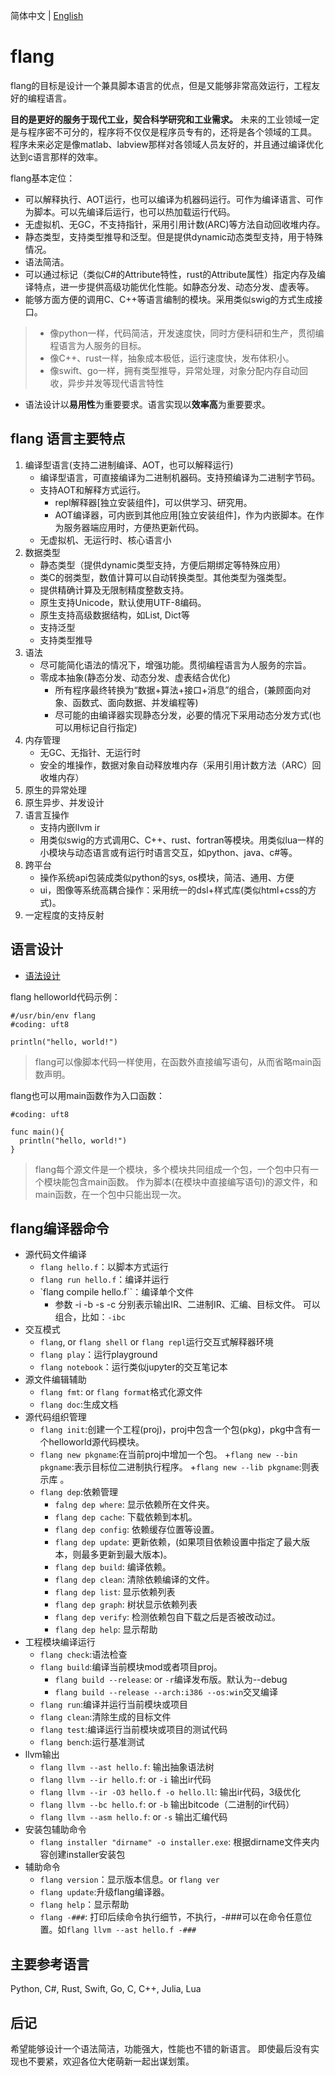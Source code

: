 简体中文 | [English](README.en.md)

#  flang

flang的目标是设计一个兼具脚本语言的优点，但是又能够非常高效运行，工程友好的编程语言。

**目的是更好的服务于现代工业，契合科学研究和工业需求。**
未来的工业领域一定是与程序密不可分的，程序将不仅仅是程序员专有的，还将是各个领域的工具。
程序未来必定是像matlab、labview那样对各领域人员友好的，并且通过编译优化达到c语言那样的效率。


flang基本定位：

+ 可以解释执行、AOT运行，也可以编译为机器码运行。可作为编译语言、可作为脚本。可以先编译后运行，也可以热加载运行代码。
+ 无虚拟机、无GC，不支持指针，采用引用计数(ARC)等方法自动回收堆内存。
+ 静态类型，支持类型推导和泛型。但是提供dynamic动态类型支持，用于特殊情况。
+ 语法简洁。
+ 可以通过标记（类似C#的Attribute特性，rust的Attribute属性）指定内存及编译特点，进一步提供高级功能优化性能。如静态分发、动态分发、虚表等。
+ 能够方面方便的调用C、C++等语言编制的模块。采用类似swig的方式生成接口。

> + 像python一样，代码简洁，开发速度快，同时方便科研和生产，贯彻编程语言为人服务的目标。
> + 像C++、rust一样，抽象成本极低，运行速度快，发布体积小。
> + 像swift、go一样，拥有类型推导，异常处理，对象分配内存自动回收，异步并发等现代语言特性

+ 语法设计以**易用性**为重要要求。语言实现以**效率高**为重要要求。

## flang 语言主要特点

1. 编译型语言(支持二进制编译、AOT，也可以解释运行)
    + 编译型语言，可直接编译为二进制机器码。支持预编译为二进制字节码。
    + 支持AOT和解释方式运行。
        + repl解释器\[独立安装组件\]，可以供学习、研究用。
        + AOT编译器，可内嵌到其他应用\[独立安装组件\]，作为内嵌脚本。在作为服务器端应用时，方便热更新代码。
    + 无虚拟机、无运行时、核心语言小
2. 数据类型
	+ 静态类型（提供dynamic类型支持，方便后期绑定等特殊应用）
	+ 类C的弱类型，数值计算可以自动转换类型。其他类型为强类型。
    + 提供精确计算及无限制精度整数支持。
	+ 原生支持Unicode，默认使用UTF-8编码。
	+ 原生支持高级数据结构，如List, Dict等
	+ 支持泛型
	+ 支持类型推导
3. 语法
    + 尽可能简化语法的情况下，增强功能。贯彻编程语言为人服务的宗旨。
	+ 零成本抽象(静态分发、动态分发、虚表结合优化)
        - 所有程序最终转换为“数据+算法+接口+消息”的组合，(兼顾面向对象、函数式、面向数据、并发编程等)
        - 尽可能的由编译器实现静态分发，必要的情况下采用动态分发方式(也可以用标记自行指定)
4. 内存管理
	+ 无GC、无指针、无运行时
	+ 安全的堆操作，数据对象自动释放堆内存（采用引用计数方法（ARC）回收堆内存）
5. 原生的异常处理
6. 原生异步、并发设计
7. 语言互操作
    + 支持内嵌llvm ir
	+ 用类似swig的方式调用C、C++、rust、fortran等模块。用类似lua一样的小模块与动态语言或有运行时语言交互，如python、java、c#等。
8. 跨平台
    + 操作系统api包装成类似python的sys, os模块，简洁、通用、方便
    + ui，图像等系统高耦合操作：采用统一的dsl+样式库(类似html+css的方式)。
9. 一定程度的支持反射

## 语言设计

+ [语法设计](doc/specification/中文/目录.md)

flang helloworld代码示例：

```
#/usr/bin/env flang
#coding: uft8

println("hello, world!")
```

> flang可以像脚本代码一样使用，在函数外直接编写语句，从而省略main函数声明。


flang也可以用main函数作为入口函数：

~~~
#coding: uft8

func main(){
  println("hello, world!") 
}
~~~

> flang每个源文件是一个模块，多个模块共同组成一个包，一个包中只有一个模块能包含main函数。
> 作为脚本(在模块中直接编写语句)的源文件，和main函数，在一个包中只能出现一次。

## flang编译器命令

+ 源代码文件编译
    - `flang hello.f`：以脚本方式运行
    - `flang run hello.f`：编译并运行
    - `flang compile hello.f``：编译单个文件
        + 参数 -i -b -s -c 分别表示输出IR、二进制IR、汇编、目标文件。
        可以组合，比如：`-ibc`
+ 交互模式
    - `flang`, or `flang shell` or `flang repl`运行交互式解释器环境
    - `flang play`：运行playground
    - `flang notebook`：运行类似jupyter的交互笔记本
+ 源文件编辑辅助
    - `flang fmt`: or `flang format`格式化源文件
    - `flang doc`:生成文档
+ 源代码组织管理
    - `flang init`:创建一个工程(proj)，proj中包含一个包(pkg)，pkg中含有一个helloworld源代码模块。
    - `flang new pkgname`:在当前proj中增加一个包。
        +`flang new --bin pkgname`:表示目标位二进制执行程序。
        +`flang new --lib pkgname`:则表示库 。
    - `flang dep`:依赖管理
        + `falng dep where`: 显示依赖所在文件夹。
        + `flang dep cache`: 下载依赖到本机。
        + `flang dep config`: 依赖缓存位置等设置。
        + `flang dep update`: 更新依赖，(如果项目依赖设置中指定了最大版本，则最多更新到最大版本)。
        + `flang dep build`: 编译依赖。
        + `flang dep clean`: 清除依赖编译的文件。
        + `flang dep list`: 显示依赖列表
        + `flang dep graph`: 树状显示依赖列表
        + `flang dep verify`: 检测依赖包自下载之后是否被改动过。
        + `flang dep help`: 显示帮助
+ 工程模块编译运行
    - `flang check`:语法检查
    - `flang build`:编译当前模块mod或者项目proj。
        + `flang build --release`: or `-r`编译发布版。默认为--debug
        + `flang build --release --arch:i386 --os:win`交叉编译
    - `flang run`:编译并运行当前模块或项目
    - `flang clean`:清除生成的目标文件
    - `flang test`:编译运行当前模块或项目的测试代码
    - `flang bench`:运行基准测试
+ llvm输出
	- `flang llvm --ast hello.f`:  输出抽象语法树
	- `flang llvm --ir hello.f`: or `-i` 输出ir代码
	- `flang llvm --ir -O3 hello.f -o hello.ll`: 输出ir代码，3级优化
	- `flang llvm --bc hello.f`: or `-b` 输出bitcode（二进制的ir代码）
	- `flang llvm --asm hello.f`: or `-s` 输出汇编代码
+ 安装包辅助命令
    - `flang installer "dirname" -o installer.exe`: 根据dirname文件夹内容创建installer安装包
+ 辅助命令
    - `flang version`：显示版本信息。or `flang ver`
    - `flang update`:升级flang编译器。
    - `flang help`：显示帮助
	- `flang -###`: 打印后续命令执行细节，不执行，-###可以在命令任意位置。如`flang llvm --ast hello.f -###`

 
## 主要参考语言

Python, C#, Rust, Swift, Go, C, C++, Julia, Lua

## 后记

希望能够设计一个语法简洁，功能强大，性能也不错的新语言。
即使最后没有实现也不要紧，欢迎各位大佬萌新一起出谋划策。
